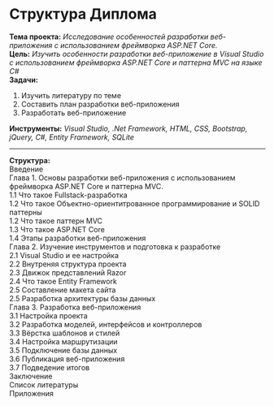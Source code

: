 # Структура Диплома  

**Тема проекта:** *Исследование особенностей разработки веб-приложения c использованием фреймворка ASP.NET Core.*  
**Цель:** *Изучить особенности разработки веб-приложение в Visual Studio с использованием фреймворка ASP.NET Core и паттерна MVC на языке C#*  
**Задачи:**
1. Изучить литературу по теме
2. Составить план разработки веб-приложения
3. Разработать веб-приложение  

**Инструменты:** *Visual Studio, .Net Framework, HTML, CSS, Bootstrap, jQuery, C#, Entity Framework, SQLite*  

---

**Структура:**  
Введение  
Глава 1. Основы разработки веб-приложения с использованием фреймворка ASP.NET Core и паттерна MVC.  
1.1 Что такое Fullstack-разработка  
1.2 Что такое Объектно-ориентитрованное программирование и SOLID паттерны  
1.2 Что такое паттерн MVC  
1.3 Что такое ASP.NET Core  
1.4 Этапы разработки веб-приложения  
Глава 2. Изучение инструментов и подготовка к разработке  
2.1 Visual Studio и ее настройка  
2.2 Внутреняя структура проекта  
2.3 Движок представлений Razor  
2.4 Что такое Entity Framework  
2.5 Составление макета сайта  
2.5 Разработка архитектуры базы данных  
Глава 3. Разработка веб-приложения  
3.1 Настройка проекта  
3.2 Разработка моделей, интерфейсов и контроллеров  
3.3 Вёрстка шаблонов и стилей  
3.4 Настройка маршрутизации  
3.5 Подключение базы данных  
3.6 Публикация веб-приложения  
3.7 Подведение итогов  
Заключение  
Список литературы  
Приложения  
